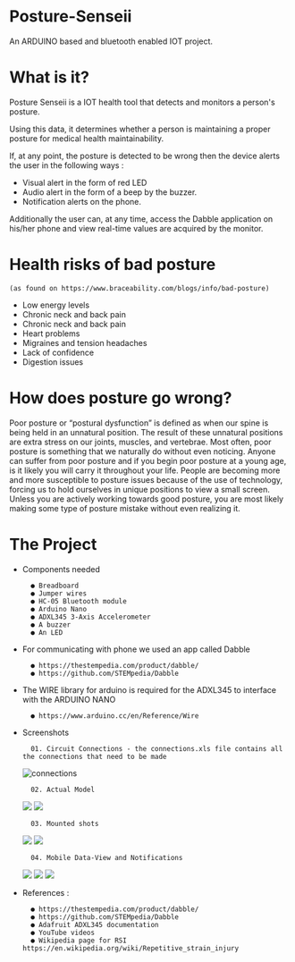 # Posture-Senseii
An ARDUINO based and bluetooth enabled IOT project.

# What is it?
Posture Senseii is a IOT health tool that detects and monitors a person's posture.

Using this data, it determines whether a person is maintaining a proper posture for medical health maintainability.

If, at any point, the posture is detected to be wrong then the device alerts the user in the following ways : 
+ Visual alert in the form of red LED
+ Audio alert in the form of a beep by the buzzer.
+ Notification alerts on the phone.

Additionally the user can, at any time, access the Dabble application on his/her phone and view real-time values are acquired by the monitor.

# Health risks of bad posture
    (as found on https://www.braceability.com/blogs/info/bad-posture)
    
   + Low energy levels 
   + Chronic neck and back pain
   + Chronic neck and back pain
   + Heart problems
   + Migraines and tension headaches
   + Lack of confidence
   + Digestion issues
    
# How does posture go wrong?
Poor posture or “postural dysfunction” is defined as when our spine is being held in an unnatural position. The result of these unnatural positions are extra stress on our joints, muscles, and vertebrae. Most often, poor posture is something that we naturally do without even noticing. Anyone can suffer from poor posture and if you begin poor posture at a young age, is it likely you will carry it throughout your life. People are becoming more and more susceptible to posture issues because of the use of technology, forcing us to hold ourselves in unique positions to view a small screen. Unless you are actively working towards good posture, you are most likely making some type of posture mistake without even realizing it.


# The Project

+ Components needed

        ● Breadboard 
        ● Jumper wires 
        ● HC-05 Bluetooth module 
        ● Arduino Nano 
        ● ADXL345 3-Axis Accelerometer 
        ● A buzzer 
        ● An LED
        
+ For communicating with phone we used an app called Dabble

        ● https://thestempedia.com/product/dabble/
        ● https://github.com/STEMpedia/Dabble

+ The WIRE library for arduino is required for the ADXL345 to interface with the ARDUINO NANO

        ● https://www.arduino.cc/en/Reference/Wire

+ Screenshots

        01. Circuit Connections - the connections.xls file contains all the connections that need to be made
                
     ![connections](Pictures/01.png)
        
        02. Actual Model
        
     ![](Pictures/02.jpg)
     ![](Pictures/03.jpg)

        03. Mounted shots
        
     ![](Pictures/04.jpg)
     ![](Pictures/05.jpg)
       
        04. Mobile Data-View and Notifications
        
     ![](Pictures/06.png)
     ![](Pictures/07.png)
     ![](Pictures/08.png)


+ References :

        ● https://thestempedia.com/product/dabble/
        ● https://github.com/STEMpedia/Dabble
        ● Adafruit ADXL345 documentation
        ● YouTube videos
        ● Wikipedia page for RSI https://en.wikipedia.org/wiki/Repetitive_strain_injury
